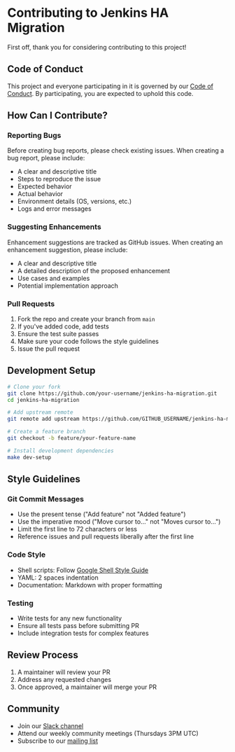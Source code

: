 # Contributing to Jenkins HA Migration

First off, thank you for considering contributing to this project! 

## Code of Conduct

This project and everyone participating in it is governed by our [Code of Conduct](CODE_OF_CONDUCT.md). By participating, you are expected to uphold this code.

## How Can I Contribute?

### Reporting Bugs

Before creating bug reports, please check existing issues. When creating a bug report, please include:

- A clear and descriptive title
- Steps to reproduce the issue
- Expected behavior
- Actual behavior
- Environment details (OS, versions, etc.)
- Logs and error messages

### Suggesting Enhancements

Enhancement suggestions are tracked as GitHub issues. When creating an enhancement suggestion, please include:

- A clear and descriptive title
- A detailed description of the proposed enhancement
- Use cases and examples
- Potential implementation approach

### Pull Requests

1. Fork the repo and create your branch from `main`
2. If you've added code, add tests
3. Ensure the test suite passes
4. Make sure your code follows the style guidelines
5. Issue the pull request

## Development Setup

```bash
# Clone your fork
git clone https://github.com/your-username/jenkins-ha-migration.git
cd jenkins-ha-migration

# Add upstream remote
git remote add upstream https://github.com/GITHUB_USERNAME/jenkins-ha-migration.git

# Create a feature branch
git checkout -b feature/your-feature-name

# Install development dependencies
make dev-setup
```

## Style Guidelines

### Git Commit Messages

- Use the present tense ("Add feature" not "Added feature")
- Use the imperative mood ("Move cursor to..." not "Moves cursor to...")
- Limit the first line to 72 characters or less
- Reference issues and pull requests liberally after the first line

### Code Style

- Shell scripts: Follow [Google Shell Style Guide](https://google.github.io/styleguide/shellguide.html)
- YAML: 2 spaces indentation
- Documentation: Markdown with proper formatting

### Testing

- Write tests for any new functionality
- Ensure all tests pass before submitting PR
- Include integration tests for complex features

## Review Process

1. A maintainer will review your PR
2. Address any requested changes
3. Once approved, a maintainer will merge your PR

## Community

- Join our [Slack channel](https://example.slack.com)
- Attend our weekly community meetings (Thursdays 3PM UTC)
- Subscribe to our [mailing list](https://groups.google.com/forum/#!forum/jenkins-ha-migration)

